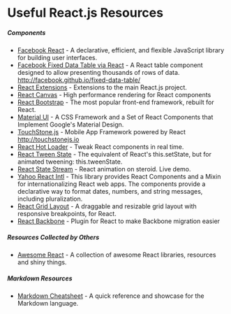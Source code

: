 # Useful React.js Resources

##### Components
- [Facebook React](https://github.com/facebook/react) - A declarative, efficient, and flexible JavaScript library for building user interfaces.
- [Facebook Fixed Data Table via React](https://github.com/facebook/fixed-data-table) - A React table component designed to allow presenting thousands of rows of data. http://facebook.github.io/fixed-data-table/
- [React Extensions](https://github.com/reactjs) - Extensions to the main React.js project.
- [React Canvas](https://github.com/flipboard/react-canvas) - High performance <canvas> rendering for React components
- [React Bootstrap](https://github.com/react-bootstrap/react-bootstrap/) - The most popular front-end framework, rebuilt for React.
- [Material UI](https://github.com/callemall/material-ui) - A CSS Framework and a Set of React Components that Implement Google's Material Design.
- [TouchStone.js](https://github.com/JedWatson/touchstonejs) - Mobile App Framework powered by React 
http://touchstonejs.io
- [React Hot Loader](https://github.com/gaearon/react-hot-loader) - Tweak React components in real time.
- [React Tween State](https://github.com/chenglou/react-tween-state) - The equivalent of React's this.setState, but for animated tweening: this.tweenState.
- [React State Stream](https://github.com/chenglou/react-state-stream) - React animation on steroid. Live demo.
- [Yahoo React Intl](https://github.com/yahoo/react-intl) - This library provides React Components and a Mixin for internationalizing React web apps. The components provide a declarative way to format dates, numbers, and string messages, including pluralization.
- [React Grid Layout](https://github.com/STRML/react-grid-layout) - A draggable and resizable grid layout with responsive breakpoints, for React.
- [React Backbone](https://github.com/clayallsopp/react.backbone) - Plugin for React to make Backbone migration easier

##### Resources Collected by Others
- [Awesome React](https://github.com/enaqx/awesome-react) - A collection of awesome React libraries, resources and shiny things.

##### Markdown Resources
- [Markdown Cheatsheet](https://github.com/adam-p/markdown-here/wiki/Markdown-Cheatsheet) - A quick reference and showcase for the Markdown language.
